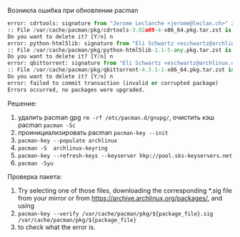 Возникла ошибка при обновлении pacman
```python
error: cdrtools: signature from "Jerome Leclanche <jerome@leclan.ch>" is unknown trust
:: File /var/cache/pacman/pkg/cdrtools-3.02a09-4-x86_64.pkg.tar.zst is corrupted (invalid or corrupted package (PGP signature)).
Do you want to delete it? [Y/n] n
error: python-html5lib: signature from "Eli Schwartz <eschwartz@archlinux.org>" is unknown trust
:: File /var/cache/pacman/pkg/python-html5lib-1.1-5-any.pkg.tar.zst is corrupted (invalid or corrupted package (PGP signature)).
Do you want to delete it? [Y/n] n
error: qbittorrent: signature from "Eli Schwartz <eschwartz@archlinux.org>" is unknown trust
:: File /var/cache/pacman/pkg/qbittorrent-4.3.1-1-x86_64.pkg.tar.zst is corrupted (invalid or corrupted package (PGP signature)).
Do you want to delete it? [Y/n] n
error: failed to commit transaction (invalid or corrupted package)
Errors occurred, no packages were upgraded.
```

Решение:
1) удалить pacman gpg `rm -rf /etc/pacman.d/gnupg/`,
   очистить кэш pacman `pacman -Sc`
2) проинициализировать pacman `pacman-key --init`
3) `pacman-key --populate archlinux`
4) `pacman -S  archlinux-keyring`
5) `pacman-key --refresh-keys --keyserver hkp://pool.sks-keyservers.net`
6) `pacman -Syu`

Проверка пакета:
1) Try selecting one of those files, downloading the corresponding *.sig file from your mirror or from https://archive.archlinux.org/packages/, and using
2) `pacman-key --verify /var/cache/pacman/pkg/${package_file}.sig /var/cache/pacman/pkg/${package_file}`
3) to check what the error is.
